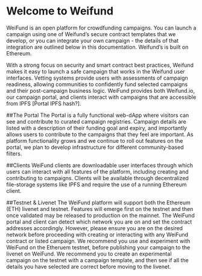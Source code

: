 # Welcome to Weifund

WeiFund is an open platform for crowdfunding campaigns. You can launch a campaign using one of Weifund’s secure contract templates that we develop, or you can integrate your own campaign - the details of that integration are outlined below in this documentation. Weifund’s is built on Ethereum.

With a strong focus on security and smart contract best practices, Weifund makes it easy to launch a safe campaign that works in the Weifund user interfaces. Vetting systems provide users with assessments of campaign readiness, allowing communities to confidently fund selected campaigns and their post-campaign business logic. WeiFund provides both Weifund.io, our campaign portal, and clients interact with campaigns that are accessible from IPFS [Portal IPFS hash?].

##The Portal
The Portal is a fully functional web-dApp where visitors can see and contribute to curated campaign registries. Campaign details are listed with a description of their funding goal and expiry, and importantly allows users to contribute to the campaigns that they feel are important. As platform functionality grows and we continue to roll out features on the portal, we plan to develop infrastructure for different community-based filters.

##Clients
WeiFund clients are downloadable user interfaces through which users can interact with all features of the platform, including creating and contributing to campaigns. Clients will be available through decentralized file-storage systems like IPFS and require the use of a running Ethereum client.

##Testnet & Livenet
The WeiFund platform will support both the Ethereum (ETH) livenet and testnet. Features will emerge first on the testnet and then once validated may be released to production on the mainnet. The WeiFund portal and client can detect which network you are on and set the contract addresses accordingly. However, please ensure you are on the desired network before proceeding with creating or interacting with any WeiFund contract or listed campaign. We recommend you use and experiment with WeiFund on the Etheruem testnet, before publishing your campaign to the livenet on WeiFund. We recommend you to create an experimental campaign on the testnet with a campaign template, and then see if all the details you have selected are correct before moving to the livenet.
